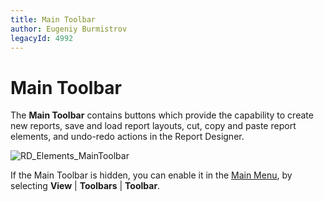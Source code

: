 ```yaml
---
title: Main Toolbar
author: Eugeniy Burmistrov
legacyId: 4992
---
```

# Main Toolbar
The **Main Toolbar** contains buttons which provide the capability to create new reports, save and load report layouts, cut, copy and paste report elements, and undo-redo actions in the Report Designer.

![RD_Elements_MainToolbar](../../../../../images/img8257.png)

If the Main Toolbar is hidden, you can enable it in the [Main Menu](main-menu.md), by selecting **View** | **Toolbars** | **Toolbar**.